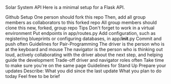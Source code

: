 Solar System API
Here is a minimal setup for a Flask API.

Github Setup
One person should fork this repo
Then, add all group members as collaborators to this forked repo
All group members should clone this new, forked, group repo
Tips
Don't forget to work in a virtual environment
Put endpoints in app/routes.py
Add configuration, such as registering blueprints or configuring databases, in app/__init__.py
Commit and push often
Guidelines for Pair-Programming
The driver is the person who is at the keyboard and mouse
The navigator is the person who is thinking out loud, actively collaborating with the driver about the next step, and helping guide the development
Trade-off driver and navigator roles often
Take time to make sure you're on the same page
Guidelines for Stand Up
Prepare your updates
Describe:
What you did since the last update
What you plan to do today
Feel free to be brief